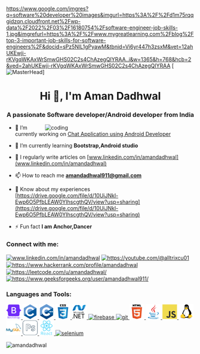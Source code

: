 https://www.google.com/imgres?q=software%20developer%20images&imgurl=https%3A%2F%2Fd1m75rqqgidzqn.cloudfront.net%2Fwp-data%2F2022%2F03%2F16180754%2Fsoftware-engineer-job-skills-1.jpg&imgrefurl=https%3A%2F%2Fwww.mygreatlearning.com%2Fblog%2Ftop-3-important-job-skills-for-software-engineers%2F&docid=sPz5NlL1gPyawM&tbnid=Vi6yr447h3zsxM&vet=12ahUKEwji-rKVgqWKAxWrSmwGHS02C2s4ChAzegQIYRAA..i&w=1365&h=768&hcb=2&ved=2ahUKEwji-rKVgqWKAxWrSmwGHS02C2s4ChAzegQIYRAA
[![MasterHead](https://www.google.com/imgres?q=software%20developer%20images&imgurl=https%3A%2F%2Fthumbs.dreamstime.com%2Fb%2Fsoftware-developer-character-vector-programmer-develops-code-illustration-programming-soft-write-script-153201964.jpg&imgrefurl=https%3A%2F%2Fwww.dreamstime.com%2Fillustration%2Fsoftware-developer-character.html&docid=xVMGkjU_JdTSKM&tbnid=e8e6vReboZZ2dM&vet=12ahUKEwjxtdXUgaWKAxXhe2wGHRv8OK8QM3oECHkQAA..i&w=1600&h=640&hcb=2&ved=2ahUKEwjxtdXUgaWKAxXhe2wGHRv8OK8QM3oECHkQAA)]

<h1 align="center">Hi 👋, I'm Aman Dadhwal</h1>
<h3 align="center">A passionate Software developer/Android developer from India</h3>
<img  align ="right" alt="coding" width="400" src="https://camo.githubusercontent.com/19db51af5f90f1b152bc0b9078f5fe97053955be5074f03f17019c70345bdcdb/68747470733a2f2f6d69726f2e6d656469756d2e636f6d2f6d61782f313336302f302a37513379765349765f7430696f4a2d5a2e676966">

- 🔭 I’m currently working on [Chat Application using Android Developer](https://github.com/amandadhwal/Messenger)

- 🌱 I’m currently learning **Bootstrap,Android studio**

- 📝 I regularly write articles on [www.linkedin.com/in/amandadhwal](www.linkedin.com/in/amandadhwal)

- 📫 How to reach me **amandadhwal911@gmail.com**

- 📄 Know about my experiences [https://drive.google.com/file/d/10UiJNkl-Ewp6O5PfbLEAW0YIhscgthQV/view?usp=sharing](https://drive.google.com/file/d/10UiJNkl-Ewp6O5PfbLEAW0YIhscgthQV/view?usp=sharing)

- ⚡ Fun fact **I am Anchor,Dancer**

<h3 align="left">Connect with me:</h3>
<p align="left">
<a href="https://www.linkedin.com/in/amandadhwal" target="blank"><img align="center" src="https://raw.githubusercontent.com/rahuldkjain/github-profile-readme-generator/master/src/images/icons/Social/linked-in-alt.svg" alt="www.linkedin.com/in/amandadhwal" height="30" width="40" /></a>
<a href="https://youtube.com/@alltrixcu01" target="blank"><img align="center" src="https://raw.githubusercontent.com/rahuldkjain/github-profile-readme-generator/master/src/images/icons/Social/youtube.svg" alt="https://youtube.com/@alltrixcu01" height="30" width="40" /></a>
<a href="https://www.hackerrank.com/profile/amandadhwal" target="blank"><img align="center" src="https://raw.githubusercontent.com/rahuldkjain/github-profile-readme-generator/master/src/images/icons/Social/hackerrank.svg" alt="https://www.hackerrank.com/profile/amandadhwal" height="30" width="40" /></a>
<a href="https://leetcode.com/u/amandadhwal/" target="blank"><img align="center" src="https://raw.githubusercontent.com/rahuldkjain/github-profile-readme-generator/master/src/images/icons/Social/leet-code.svg" alt="https://leetcode.com/u/amandadhwal/" height="30" width="40" /></a>
<a href="https://www.geeksforgeeks.org/user/amandadhwal911/" target="blank"><img align="center" src="https://raw.githubusercontent.com/rahuldkjain/github-profile-readme-generator/master/src/images/icons/Social/geeks-for-geeks.svg" alt="https://www.geeksforgeeks.org/user/amandadhwal911/" height="30" width="40" /></a>
</p>

<h3 align="left">Languages and Tools:</h3>
<p align="left"> <a href="https://getbootstrap.com" target="_blank" rel="noreferrer"> <img src="https://raw.githubusercontent.com/devicons/devicon/master/icons/bootstrap/bootstrap-plain-wordmark.svg" alt="bootstrap" width="40" height="40"/> </a> <a href="https://www.cprogramming.com/" target="_blank" rel="noreferrer"> <img src="https://raw.githubusercontent.com/devicons/devicon/master/icons/c/c-original.svg" alt="c" width="40" height="40"/> </a> <a href="https://www.w3schools.com/cpp/" target="_blank" rel="noreferrer"> <img src="https://raw.githubusercontent.com/devicons/devicon/master/icons/cplusplus/cplusplus-original.svg" alt="cplusplus" width="40" height="40"/> </a> <a href="https://www.w3schools.com/css/" target="_blank" rel="noreferrer"> <img src="https://raw.githubusercontent.com/devicons/devicon/master/icons/css3/css3-original-wordmark.svg" alt="css3" width="40" height="40"/> </a> <a href="https://dotnet.microsoft.com/" target="_blank" rel="noreferrer"> <img src="https://raw.githubusercontent.com/devicons/devicon/master/icons/dot-net/dot-net-original-wordmark.svg" alt="dotnet" width="40" height="40"/> </a> <a href="https://firebase.google.com/" target="_blank" rel="noreferrer"> <img src="https://www.vectorlogo.zone/logos/firebase/firebase-icon.svg" alt="firebase" width="40" height="40"/> </a> <a href="https://git-scm.com/" target="_blank" rel="noreferrer"> <img src="https://www.vectorlogo.zone/logos/git-scm/git-scm-icon.svg" alt="git" width="40" height="40"/> </a> <a href="https://www.w3.org/html/" target="_blank" rel="noreferrer"> <img src="https://raw.githubusercontent.com/devicons/devicon/master/icons/html5/html5-original-wordmark.svg" alt="html5" width="40" height="40"/> </a> <a href="https://www.java.com" target="_blank" rel="noreferrer"> <img src="https://raw.githubusercontent.com/devicons/devicon/master/icons/java/java-original.svg" alt="java" width="40" height="40"/> </a> <a href="https://developer.mozilla.org/en-US/docs/Web/JavaScript" target="_blank" rel="noreferrer"> <img src="https://raw.githubusercontent.com/devicons/devicon/master/icons/javascript/javascript-original.svg" alt="javascript" width="40" height="40"/> </a> <a href="https://www.linux.org/" target="_blank" rel="noreferrer"> <img src="https://raw.githubusercontent.com/devicons/devicon/master/icons/linux/linux-original.svg" alt="linux" width="40" height="40"/> </a> <a href="https://www.mysql.com/" target="_blank" rel="noreferrer"> <img src="https://raw.githubusercontent.com/devicons/devicon/master/icons/mysql/mysql-original-wordmark.svg" alt="mysql" width="40" height="40"/> </a> <a href="https://www.photoshop.com/en" target="_blank" rel="noreferrer"> <img src="https://raw.githubusercontent.com/devicons/devicon/master/icons/photoshop/photoshop-line.svg" alt="photoshop" width="40" height="40"/> </a> <a href="https://reactjs.org/" target="_blank" rel="noreferrer"> <img src="https://raw.githubusercontent.com/devicons/devicon/master/icons/react/react-original-wordmark.svg" alt="react" width="40" height="40"/> </a> <a href="https://www.selenium.dev" target="_blank" rel="noreferrer"> <img src="https://raw.githubusercontent.com/detain/svg-logos/780f25886640cef088af994181646db2f6b1a3f8/svg/selenium-logo.svg" alt="selenium" width="40" height="40"/> </a> </p>

<p><img align="center" src="https://github-readme-stats.vercel.app/api/top-langs?username=amandadhwal&show_icons=true&locale=en&layout=compact" alt="amandadhwal" /></p>
